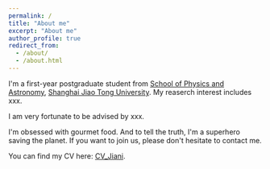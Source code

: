 ```yaml
---
permalink: /
title: "About me"
excerpt: "About me"
author_profile: true
redirect_from: 
  - /about/
  - /about.html
---
```


I'm a first-year postgraduate student from [School of Physics and Astronomy](https://www.physics.sjtu.edu.cn/), [Shanghai Jiao Tong University](https://www.sjtu.edu.cn/). My reaserch interest includes xxx.

I am very fortunate to be advised by xxx.

I'm obsessed with gourmet food. And to tell the truth, I'm a superhero saving the planet. If you want to join us, please don't hesitate to contact me.

You can find my CV here: [CV_Jiani](../assets/CV_Jiani.pdf).

